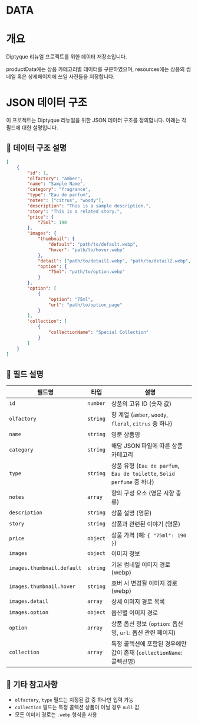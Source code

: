 # DATA

# 개요

Diptyque 리뉴얼 프로젝트를 위한 데이터 저장소입니다.

productData에는 상품 카테고리별 데이터를 구분하였으며,
resources에는 상품의 썸네일 혹은 상세페이지에 쓰일 사진들을 저장합니다.

# JSON 데이터 구조

이 프로젝트는 Diptyque 리뉴얼을 위한 JSON 데이터 구조를 정의합니다. 아래는 각 필드에 대한 설명입니다.

## 📂 데이터 구조 설명

```json
[
    {
        "id": 1,
        "olfactory": "amber",
        "name": "Sample Name",
        "category": "fragrance",
        "type": "Eau de parfum",
        "notes": ["citrus", "woody"],
        "description": "This is a sample description.",
        "story": "This is a related story.",
        "price": {
            "75ml": 190
        },
        "images": {
            "thumbnail": {
                "default": "path/to/default.webp",
                "hover": "path/to/hover.webp"
            },
            "detail": ["path/to/detail1.webp", "path/to/detail2.webp", "path/to/detail3.webp"],
            "option": {
                "75ml": "path/to/option.webp"
            }
        },
        "option": [
            {
                "option": "75ml",
                "url": "path/to/option_page"
            }
        ],
        "collection": [
            {
                "collectionName": "Special Collection"
            }
        ]
    }
]
```

## 📝 필드 설명

| 필드명                     | 타입     | 설명                                                                    |
| -------------------------- | -------- | ----------------------------------------------------------------------- |
| `id`                       | `number` | 상품의 고유 ID (숫자 값)                                                |
| `olfactory`                | `string` | 향 계열 (`amber`, `woody`, `floral`, `citrus` 중 하나)                  |
| `name`                     | `string` | 영문 상품명                                                             |
| `category`                 | `string` | 해당 JSON 파일에 따른 상품 카테고리                                     |
| `type`                     | `string` | 상품 유형 (`Eau de parfum`, `Eau de toilette`, `Solid perfume` 중 하나) |
| `notes`                    | `array`  | 향의 구성 요소 (영문 시향 종류)                                         |
| `description`              | `string` | 상품 설명 (영문)                                                        |
| `story`                    | `string` | 상품과 관련된 이야기 (영문)                                             |
| `price`                    | `object` | 상품 가격 (예: `{ "75ml": 190 }`)                                       |
| `images`                   | `object` | 이미지 정보                                                             |
| `images.thumbnail.default` | `string` | 기본 썸네일 이미지 경로 (webp)                                          |
| `images.thumbnail.hover`   | `string` | 호버 시 변경될 이미지 경로 (webp)                                       |
| `images.detail`            | `array`  | 상세 이미지 경로 목록                                                   |
| `images.option`            | `object` | 옵션별 이미지 경로                                                      |
| `option`                   | `array`  | 상품 옵션 정보 (`option`: 옵션명, `url`: 옵션 관련 페이지)              |
| `collection`               | `array`  | 특정 콜렉션에 포함된 경우에만 값이 존재 (`collectionName`: 콜렉션명)    |

## 🚀 기타 참고사항

-   `olfactory`, `type` 필드는 지정된 값 중 하나만 입력 가능
-   `collection` 필드는 특정 콜렉션 상품이 아닐 경우 `null` 값
-   모든 이미지 경로는 `.webp` 형식을 사용
